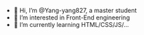 - 👋 Hi, I’m @Yang-yang827, a master student
- 👀 I’m interested in Front-End engineering
- 🌱 I’m currently learning HTML/CSS/JS/...


<!---
Yang-yang827/Yang-yang827 is a ✨ special ✨ repository because its `README.md` (this file) appears on your GitHub profile.
You can click the Preview link to take a look at your changes.
--->

